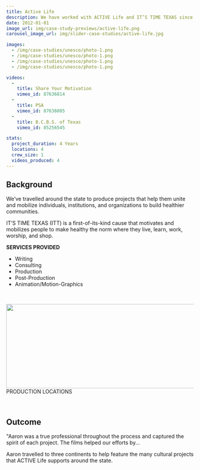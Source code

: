 ```yaml
---
title: Active Life
description: We have worked with ACTIVE Life and IT’S TIME TEXAS since 2010. ACTIVE Life is a social change nonprofit working to organize and accelerate the movement to make healthy the norm.
date: 2012-01-01
image_url: img/case-study-previews/active-life.png
carousel_image_url: img/slider-case-studies/active-life.jpg

images: 
  - /img/case-studies/unesco/photo-1.png
  - /img/case-studies/unesco/photo-1.png
  - /img/case-studies/unesco/photo-1.png
  - /img/case-studies/unesco/photo-1.png

videos:
  - 
    title: Share Your Motivation
    vimeo_id: 87636814 
  - 
    title: PSA
    vimeo_id: 87636085 
  -
    title: B.C.B.S. of Texas
    vimeo_id: 85256545

stats:
  project_duration: 4 Years
  locations: 4
  crew_size: 1
  videos_produced: 4
---
```


<h2 class="heading-b heading-major">Background</h2>
<p>We’ve travelled around the state to produce projects that help them unite and mobilize individuals, institutions, and organizations to build healthier communities.</p>

<p>IT’S TIME TEXAS (ITT) is a first-of-its-kind cause that motivates and mobilizes people to make healthy the norm where they live, learn, work, worship, and shop.</p>

<p><strong>SERVICES PROVIDED</strong></p>
<ul class="services_provided">
    <li>Writing</li>
    <li>Consulting</li>
    <li>Production</li>
    <li>Post-Production</li>
    <li>Animation/Motion-Graphics</li>
</ul>

<p>&nbsp;</p>
<div class="text text-center location">
    <img class="full-width" src="../img/case-studies/unesco/locations.png" width="961" height="226" alt="">
    PRODUCTION LOCATIONS
</div>
<p>&nbsp;</p>
<h2 class="heading-b heading-major">Outcome</h2>
<p>"Aaron was a true professional throughout the process and captured the spirit of each project. The films helped our efforts by…</p>

<p>Aaron travelled to three continents to help feature the many cultural projects that ACTIVE Life supports around the state.</p>

